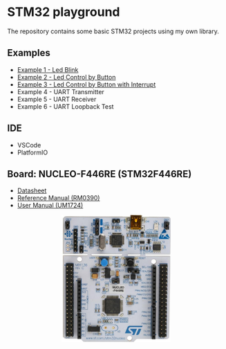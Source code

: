 # STM32 playground
The repository contains some basic STM32 projects using my own library.

## Examples
* [Example 1 - Led Blink](./examples/led_blink/README.md)
* [Example 2 - Led Control by Button](./examples/led_control_by_button/README.md)
* [Example 3 - Led Control by Button with Interrupt](./examples/led_control_by_button_with_interrupt/README.md)
* Example 4 - UART Transmitter
* Example 5 - UART Receiver
* Example 6 - UART Loopback Test

## IDE
* VSCode
* PlatformIO

## Board: NUCLEO-F446RE (STM32F446RE)
* [Datasheet](./datasheet/stm32f446re.pdf)
* [Reference Manual (RM0390)](./datasheet/RM0390_reference_manual.pdf)
* [User Manual (UM1724)](./datasheet/UM1724_user_manual.pdf)

<p align='center'>
    <img src="./img/STM32F446RE.png" width="50%" />
</p>